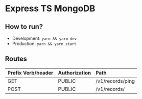 # Express TS MongoDB

## How to run?
- Development: `yarn && yarn dev`
- Production: `yarn && yarn start`

## Routes

| Prefix Verb/header      | Authorization            | Path
| :-----------------------| :------------------------| :-------------------
| GET                     | PUBLIC                   | /v1/records/ping
| POST                    | PUBLIC                   | /v1/records/
